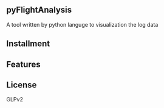 ## pyFlightAnalysis
A tool written by python languge to visualization the log data

## Installment

## Features

## License
GLPv2
